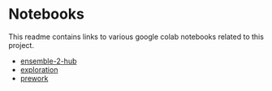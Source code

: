 # Notebooks

This readme contains links to various google colab notebooks related to this project.

- [ensemble-2-hub](https://colab.research.google.com/drive/1a2v1-JNRVWVhEpZtn2jM8d6BllLl3JJV#scrollTo=TPdBom3iwd0g)
- [exploration](https://colab.research.google.com/drive/1L92PPowPOTlmuO58A5ge6KOOD5nl37Nj?usp=drive_link)
- [prework](https://colab.research.google.com/drive/181fvc8Jpj0E7PUqQMnKtaw4xNX2SZCLm?usp=drive_link)